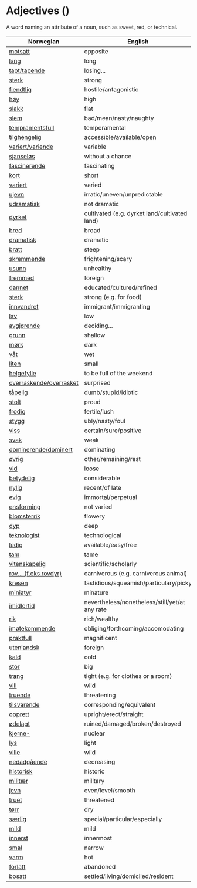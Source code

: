# Adjectives (<COUNT>)

A word naming an attribute of a noun, such as sweet, red, or technical.

| Norwegian | English |
| --- | --- |
| [motsatt](https://www.ordnett.no/search?language=no&phrase=motsatt) | opposite |
| [lang](https://www.ordnett.no/search?language=no&phrase=lang) | long |
| [tapt/tapende](https://www.ordnett.no/search?language=no&phrase=tapt/tapende) | losing... |
| [sterk](https://www.ordnett.no/search?language=no&phrase=sterk) | strong |
| [fiendtlig](https://www.ordnett.no/search?language=no&phrase=fiendtlig) | hostile/antagonistic |
| [høy](https://www.ordnett.no/search?language=no&phrase=høy) | high |
| [slakk](https://www.ordnett.no/search?language=no&phrase=slakk) | flat |
| [slem](https://www.ordnett.no/search?language=no&phrase=slem) | bad/mean/nasty/naughty |
| [tempramentsfull](https://www.ordnett.no/search?language=no&phrase=tempramentsfull) | temperamental |
| [tilghengelig](https://www.ordnett.no/search?language=no&phrase=tilghengelig) | accessible/available/open |
| [variert/variende](https://www.ordnett.no/search?language=no&phrase=variert/variende) | variable |
| [sjanseløs](https://www.ordnett.no/search?language=no&phrase=sjanseløs) | without a chance |
| [fascinerende](https://www.ordnett.no/search?language=no&phrase=fascinerende) | fascinating |
| [kort](https://www.ordnett.no/search?language=no&phrase=kort) | short |
| [variert](https://www.ordnett.no/search?language=no&phrase=variert) | varied |
| [ujevn](https://www.ordnett.no/search?language=no&phrase=ujevn) | irratic/uneven/unpredictable |
| [udramatisk](https://www.ordnett.no/search?language=no&phrase=udramatisk) | not dramatic |
| [dyrket](https://www.ordnett.no/search?language=no&phrase=dyrket) | cultivated (e.g. dyrket land/cultivated land) |
| [bred](https://www.ordnett.no/search?language=no&phrase=bred) | broad |
| [dramatisk](https://www.ordnett.no/search?language=no&phrase=dramatisk) | dramatic |
| [bratt](https://www.ordnett.no/search?language=no&phrase=bratt) | steep |
| [skremmende](https://www.ordnett.no/search?language=no&phrase=skremmende) | frightening/scary |
| [usunn](https://www.ordnett.no/search?language=no&phrase=usunn) | unhealthy |
| [fremmed](https://www.ordnett.no/search?language=no&phrase=fremmed) | foreign |
| [dannet](https://www.ordnett.no/search?language=no&phrase=dannet) | educated/cultured/refined |
| [sterk](https://www.ordnett.no/search?language=no&phrase=sterk) | strong (e.g. for food) |
| [innvandret](https://www.ordnett.no/search?language=no&phrase=innvandret) | immigrant/immigranting |
| [lav](https://www.ordnett.no/search?language=no&phrase=lav) | low |
| [avgjørende](https://www.ordnett.no/search?language=no&phrase=avgjørende) | deciding... |
| [grunn](https://www.ordnett.no/search?language=no&phrase=grunn) | shallow |
| [mørk](https://www.ordnett.no/search?language=no&phrase=mørk) | dark |
| [våt](https://www.ordnett.no/search?language=no&phrase=våt) | wet |
| [liten](https://www.ordnett.no/search?language=no&phrase=liten) | small |
| [helgefylle](https://www.ordnett.no/search?language=no&phrase=helgefylle) | to be full of the weekend |
| [overraskende/overrasket](https://www.ordnett.no/search?language=no&phrase=overraskende/overrasket) | surprised |
| [tåpelig](https://www.ordnett.no/search?language=no&phrase=tåpelig) | dumb/stupid/idiotic |
| [stolt](https://www.ordnett.no/search?language=no&phrase=stolt) | proud |
| [frodig](https://www.ordnett.no/search?language=no&phrase=frodig) | fertile/lush |
| [stygg](https://www.ordnett.no/search?language=no&phrase=stygg) | ubly/nasty/foul |
| [viss](https://www.ordnett.no/search?language=no&phrase=viss) | certain/sure/positive |
| [svak](https://www.ordnett.no/search?language=no&phrase=svak) | weak |
| [dominerende/dominert](https://www.ordnett.no/search?language=no&phrase=dominerende/dominert) | dominating |
| [øvrig](https://www.ordnett.no/search?language=no&phrase=øvrig) | other/remaining/rest |
| [vid](https://www.ordnett.no/search?language=no&phrase=vid) | loose |
| [betydelig](https://www.ordnett.no/search?language=no&phrase=betydelig) | considerable |
| [nylig](https://www.ordnett.no/search?language=no&phrase=nylig) | recent/of late |
| [evig](https://www.ordnett.no/search?language=no&phrase=evig) | immortal/perpetual |
| [ensforming](https://www.ordnett.no/search?language=no&phrase=ensforming) | not varied |
| [blomsterrik](https://www.ordnett.no/search?language=no&phrase=blomsterrik) | flowery |
| [dyp](https://www.ordnett.no/search?language=no&phrase=dyp) | deep |
| [teknologist](https://www.ordnett.no/search?language=no&phrase=teknologist) | technological |
| [ledig](https://www.ordnett.no/search?language=no&phrase=ledig) | available/easy/free |
| [tam](https://www.ordnett.no/search?language=no&phrase=tam) | tame |
| [vitenskapelig](https://www.ordnett.no/search?language=no&phrase=vitenskapelig) | scientific/scholarly |
| [rov... (f.eks rovdyr)](https://www.ordnett.no/search?language=no&phrase=rov...%20(f.eks%20rovdyr)) | carniverous (e.g. carniverous animal) |
| [kresen](https://www.ordnett.no/search?language=no&phrase=kresen) | fastidious/squeamish/particulary/picky |
| [miniatyr](https://www.ordnett.no/search?language=no&phrase=miniatyr) | minature |
| [imidlertid](https://www.ordnett.no/search?language=no&phrase=imidlertid) | nevertheless/nonetheless/still/yet/at any rate |
| [rik](https://www.ordnett.no/search?language=no&phrase=rik) | rich/wealthy |
| [imøtekommende](https://www.ordnett.no/search?language=no&phrase=imøtekommende) | obliging/forthcoming/accomodating |
| [praktfull](https://www.ordnett.no/search?language=no&phrase=praktfull) | magnificent |
| [utenlandsk](https://www.ordnett.no/search?language=no&phrase=utenlandsk) | foreign |
| [kald](https://www.ordnett.no/search?language=no&phrase=kald) | cold |
| [stor](https://www.ordnett.no/search?language=no&phrase=stor) | big |
| [trang](https://www.ordnett.no/search?language=no&phrase=trang) | tight (e.g. for clothes or a room) |
| [vill](https://www.ordnett.no/search?language=no&phrase=vill) | wild |
| [truende](https://www.ordnett.no/search?language=no&phrase=truende) | threatening |
| [tilsvarende](https://www.ordnett.no/search?language=no&phrase=tilsvarende) | corresponding/equivalent |
| [opprett](https://www.ordnett.no/search?language=no&phrase=opprett) | upright/erect/straight |
| [ødelagt](https://www.ordnett.no/search?language=no&phrase=ødelagt) | ruined/damaged/broken/destroyed |
| [kjerne-](https://www.ordnett.no/search?language=no&phrase=kjerne-) | nuclear |
| [lys](https://www.ordnett.no/search?language=no&phrase=lys) | light |
| [ville](https://www.ordnett.no/search?language=no&phrase=ville) | wild |
| [nedadgående](https://www.ordnett.no/search?language=no&phrase=nedadgående) | decreasing |
| [historisk](https://www.ordnett.no/search?language=no&phrase=historisk) | historic |
| [militær](https://www.ordnett.no/search?language=no&phrase=militær) | military |
| [jevn](https://www.ordnett.no/search?language=no&phrase=jevn) | even/level/smooth |
| [truet](https://www.ordnett.no/search?language=no&phrase=truet) | threatened |
| [tørr](https://www.ordnett.no/search?language=no&phrase=tørr) | dry |
| [særlig](https://www.ordnett.no/search?language=no&phrase=særlig) | special/particular/especially |
| [mild](https://www.ordnett.no/search?language=no&phrase=mild) | mild |
| [innerst](https://www.ordnett.no/search?language=no&phrase=innerst) | innermost |
| [smal](https://www.ordnett.no/search?language=no&phrase=smal) | narrow |
| [varm](https://www.ordnett.no/search?language=no&phrase=varm) | hot |
| [forlatt](https://www.ordnett.no/search?language=no&phrase=forlatt) | abandoned |
| [bosatt](https://www.ordnett.no/search?language=no&phrase=bosatt) | settled/living/domiciled/resident |

